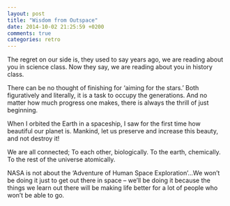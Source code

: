 ```yaml
---
layout: post
title: "Wisdom from Outspace"
date: 2014-10-02 21:25:59 +0200
comments: true
categories: retro
---
```


The regret on our side is, they used to say years ago, we are reading about you in science class. Now they say, we are reading about you in history class.

There can be no thought of finishing for ‘aiming for the stars.’ Both figuratively and literally, it is a task to occupy the generations. And no matter how much progress one makes, there is always the thrill of just beginning.

When I orbited the Earth in a spaceship, I saw for the first time how beautiful our planet is. Mankind, let us preserve and increase this beauty, and not destroy it!

We are all connected; To each other, biologically. To the earth, chemically. To the rest of the universe atomically.

NASA is not about the ‘Adventure of Human Space Exploration’…We won’t be doing it just to get out there in space – we’ll be doing it because the things we learn out there will be making life better for a lot of people who won’t be able to go.

